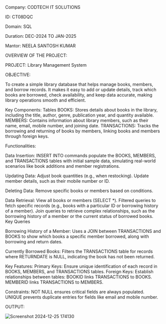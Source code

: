

Company: CODTECH IT SOLUTIONS

ID: CT08DQC

Domain: SQL 

Duration: DEC-2024 TO JAN-2025

Mantor: NEELA SANTOSH KUMAR

OVERVIEW OF THE PROJECT:

PROJECT: Library Management System 

OBJECTIVE:

To create a simple library database that helps manage books, members, and borrow records. It makes it easy to add or update details, track which books are borrowed, check availability, and keep data accurate, making library operations smooth and efficient.

Key Components:
    Tables
    BOOKS: Stores details about books in the library, including the title, author, genre, publication year, and quantity available.
    MEMBERS: Contains information about library members, such as their name, email, mobile number, and joining date.
    TRANSACTIONS: Tracks the borrowing and returning of books by members, linking books and members through foreign keys.
    
Functionalities:

Data Insertion:
    INSERT INTO commands populate the BOOKS, MEMBERS, and TRANSACTIONS tables with initial sample data, simulating real-world scenarios like book additions and member registrations.

Updating Data:
    Adjust book quantities (e.g., when restocking).
    Update member details, such as their mobile number or ID.
  
Deleting Data:
    Remove specific books or members based on conditions.

Data Retrieval:
  View all books or members (SELECT *).
  Filtered queries to fetch specific records (e.g., books with a particular ID or borrowing history of a member).
  Join queries to retrieve complex relationships, such as the borrowing history of a member or the current status of borrowed books.
  Key Queries

Borrowing History of a Member:
  Uses a JOIN between TRANSACTIONS and BOOKS to show which books a specific member borrowed, along with borrowing and return dates.

Currently Borrowed Books:
  Filters the TRANSACTIONS table for records where RETURNDATE is NULL, indicating the book has not been returned.

Key Features:
    Primary Keys: Ensure unique identification of each record in BOOKS, MEMBERS, and TRANSACTIONS tables.
    Foreign Keys: Establish relationships between tables:
    BOOKID links TRANSACTIONS to BOOKS.
    MEMBERID links TRANSACTIONS to MEMBERS.

Constraints:
    NOT NULL ensures critical fields are always populated.
    UNIQUE prevents duplicate entries for fields like email and mobile number.

OUTPUT:

![Screenshot 2024-12-25 174130](https://github.com/user-attachments/assets/06e41e92-7870-40f1-b73d-dc6300b545ab)

